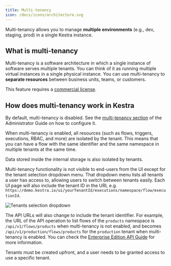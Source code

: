```yaml
---
title: Multi-tenancy
icon: /docs/icons/architecture.svg
---
```


Multi-tenancy allows you to manage **multiple environments** (e.g., dev, staging, prod) in a single Kestra instance.

## What is multi-tenancy
Multi-tenancy is a software architecture in which a single instance of software serves multiple tenants. You can think of it as running multiple virtual instances in a single physical instance. You can use multi-tenancy to **separate resources** between business units, teams, or customers.

This feature requires a [commercial license](https://kestra.io/pricing).

## How does multi-tenancy work in Kestra
By default, multi-tenancy is disabled. See the [multi-tenancy section](../10.configuration-guide/03.enterprise-edition/multi-tenancy.md) of the Administrator Guide on how to configure it.

When multi-tenancy is enabled, all resources (such as flows, triggers, executions, RBAC, and more) are isolated by the tenant. This means that you can have a flow with the same identifier and the same namespace in multiple tenants at the same time.

Data stored inside the internal storage is also isolated by tenants.

Multi-tenancy functionality is not visible to end-users from the UI except for the tenant selection dropdown menu. That dropdown menu lists all tenants a user has access to, allowing users to switch between tenants easily. Each UI page will also include the tenant ID in the URL e.g. `https://demo.kestra.io/ui/yourTenantId/executions/namespace/flow/executionId`.

![Tenants selection dropdown](/docs/architecture/tenants-select.png "Tenants selection dropdown")

The API URLs will also change to include the tenant identifier.
For example, the URL of the API operation to list flows of the `products` namespace is `/api/v1/flows/products` when multi-tenancy is not enabled, and becomes `/api/v1/production/flows/products` for the `production` tenant when multi-tenancy is enabled. You can check the [Enterprise Edition API Guide](../11.api-reference/enterprise.md) for more information.

Tenants must be created upfront, and a user needs to be granted access to use a specific tenant.
